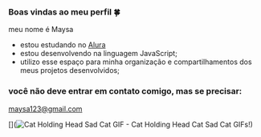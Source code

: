### Boas vindas ao meu perfil 🍀

meu nome é Maysa

- estou estudando no [Alura](https://cursos.alura.com.br/dashboard)
- estou desenvolvendo na linguagem JavaScript;
- utilizo esse espaço para minha organização e compartilhamentos dos meus projetos desenvolvidos;

### você não deve entrar em contato comigo, mas se precisar:

maysa123@gmail.com

[](<img src="https://media1.tenor.com/m/pFz1Q12_hXEAAAAd/cat-holding-head-cat.gif" alt="Cat Holding Head Sad Cat GIF - Cat Holding Head Cat Sad Cat GIFs"/>!)


